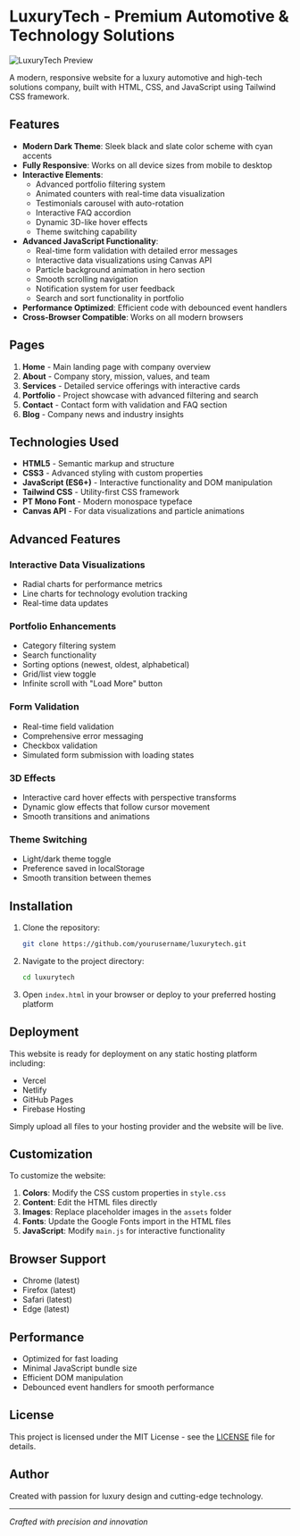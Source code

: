 # LuxuryTech - Premium Automotive & Technology Solutions

![LuxuryTech Preview](assets/preview.jpg)

A modern, responsive website for a luxury automotive and high-tech solutions company, built with HTML, CSS, and JavaScript using Tailwind CSS framework.

## Features

- **Modern Dark Theme**: Sleek black and slate color scheme with cyan accents
- **Fully Responsive**: Works on all device sizes from mobile to desktop
- **Interactive Elements**: 
  - Advanced portfolio filtering system
  - Animated counters with real-time data visualization
  - Testimonials carousel with auto-rotation
  - Interactive FAQ accordion
  - Dynamic 3D-like hover effects
  - Theme switching capability
- **Advanced JavaScript Functionality**:
  - Real-time form validation with detailed error messages
  - Interactive data visualizations using Canvas API
  - Particle background animation in hero section
  - Smooth scrolling navigation
  - Notification system for user feedback
  - Search and sort functionality in portfolio
- **Performance Optimized**: Efficient code with debounced event handlers
- **Cross-Browser Compatible**: Works on all modern browsers

## Pages

1. **Home** - Main landing page with company overview
2. **About** - Company story, mission, values, and team
3. **Services** - Detailed service offerings with interactive cards
4. **Portfolio** - Project showcase with advanced filtering and search
5. **Contact** - Contact form with validation and FAQ section
6. **Blog** - Company news and industry insights

## Technologies Used

- **HTML5** - Semantic markup and structure
- **CSS3** - Advanced styling with custom properties
- **JavaScript (ES6+)** - Interactive functionality and DOM manipulation
- **Tailwind CSS** - Utility-first CSS framework
- **PT Mono Font** - Modern monospace typeface
- **Canvas API** - For data visualizations and particle animations

## Advanced Features

### Interactive Data Visualizations
- Radial charts for performance metrics
- Line charts for technology evolution tracking
- Real-time data updates

### Portfolio Enhancements
- Category filtering system
- Search functionality
- Sorting options (newest, oldest, alphabetical)
- Grid/list view toggle
- Infinite scroll with "Load More" button

### Form Validation
- Real-time field validation
- Comprehensive error messaging
- Checkbox validation
- Simulated form submission with loading states

### 3D Effects
- Interactive card hover effects with perspective transforms
- Dynamic glow effects that follow cursor movement
- Smooth transitions and animations

### Theme Switching
- Light/dark theme toggle
- Preference saved in localStorage
- Smooth transition between themes

## Installation

1. Clone the repository:
   ```bash
   git clone https://github.com/yourusername/luxurytech.git
   ```

2. Navigate to the project directory:
   ```bash
   cd luxurytech
   ```

3. Open `index.html` in your browser or deploy to your preferred hosting platform

## Deployment

This website is ready for deployment on any static hosting platform including:
- Vercel
- Netlify
- GitHub Pages
- Firebase Hosting

Simply upload all files to your hosting provider and the website will be live.

## Customization

To customize the website:

1. **Colors**: Modify the CSS custom properties in `style.css`
2. **Content**: Edit the HTML files directly
3. **Images**: Replace placeholder images in the `assets` folder
4. **Fonts**: Update the Google Fonts import in the HTML files
5. **JavaScript**: Modify `main.js` for interactive functionality

## Browser Support

- Chrome (latest)
- Firefox (latest)
- Safari (latest)
- Edge (latest)

## Performance

- Optimized for fast loading
- Minimal JavaScript bundle size
- Efficient DOM manipulation
- Debounced event handlers for smooth performance

## License

This project is licensed under the MIT License - see the [LICENSE](LICENSE) file for details.

## Author

Created with passion for luxury design and cutting-edge technology.

---

*Crafted with precision and innovation*